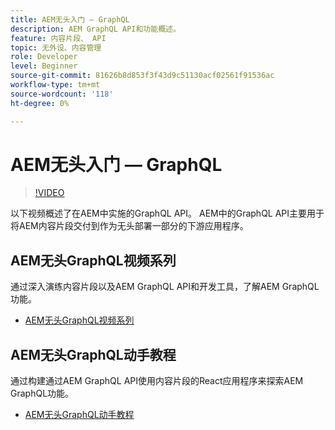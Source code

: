 ```yaml
---
title: AEM无头入门 — GraphQL
description: AEM GraphQL API和功能概述。
feature: 内容片段、 API
topic: 无外设、内容管理
role: Developer
level: Beginner
source-git-commit: 81626b8d853f3f43d9c51130acf02561f91536ac
workflow-type: tm+mt
source-wordcount: '118'
ht-degree: 0%

---
```



# AEM无头入门 — GraphQL

>[!VIDEO](https://video.tv.adobe.com/v/328618/?quality=12&learn=on)

以下视频概述了在AEM中实施的GraphQL API。 AEM中的GraphQL API主要用于将AEM内容片段交付到作为无头部署一部分的下游应用程序。

## AEM无头GraphQL视频系列

通过深入演练内容片段以及AEM GraphQL API和开发工具，了解AEM GraphQL功能。

+ [AEM无头GraphQL视频系列](./video-series/modeling-basics.md)

## AEM无头GraphQL动手教程

通过构建通过AEM GraphQL API使用内容片段的React应用程序来探索AEM GraphQL功能。

+ [AEM无头GraphQL动手教程](./multi-step/overview.md)